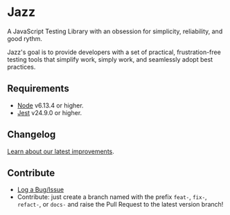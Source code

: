 # Jazz

A JavaScript Testing Library with an obsession for simplicity, reliability, and good rythm.

Jazz's goal is to provide developers with a set of practical, frustration-free testing tools that simplify work, simply work, and seamlessly adopt best practices.

## Requirements 

- [Node](https://nodejs.org) v6.13.4 or higher.
- [Jest](https://jestjs.io/) v24.9.0 or higher.

## Changelog

[Learn about our latest improvements](https://github.com/jolares/jazz/blob/master/CHANGELOG.md).

## Contribute

- [Log a Bug/Issue](https://github.com/UltimateSoftware/jazz/issues)
- Contribute: just create a branch named with the prefix `feat-`, `fix-`, `refact-`, or `docs-` and raise the Pull Request to the latest version branch!